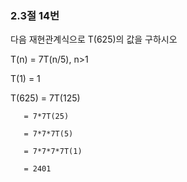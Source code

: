 ### 2.3절 14번

다음 재현관계식으로 T(625)의 값을 구하시오

T(n) = 7T(n/5), n>1

T(1) = 1


T(625) = 7T(125)

       = 7*7T(25)
       
       = 7*7*7T(5)
       
       = 7*7*7*7T(1)
       
       = 2401

